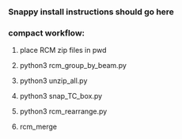 ### Snappy install instructions should go here

###

### compact workflow:

1) place RCM zip files in pwd

2) python3 rcm_group_by_beam.py
3) python3 unzip_all.py
4) python3 snap_TC_box.py
5) python3 rcm_rearrange.py
6) rcm_merge
